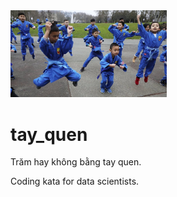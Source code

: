 <img src="https://github.com/tinhb92/tay_quen/blob/master/vovinam.jpg" width="250">

# tay_quen
Trăm hay không bằng tay quen. 

Coding kata for data scientists.
